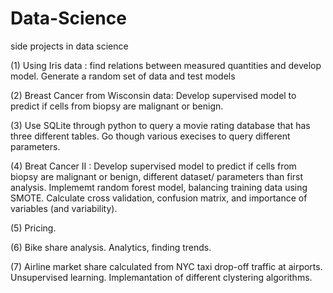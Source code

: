 # Data-Science
side projects in data science

(1) Using Iris data : find relations between measured quantities and develop model. Generate a random set of data 
 and test models
 
(2) Breast Cancer from Wisconsin data: Develop supervised model to predict if cells from biopsy are malignant or benign.   
 
(3) Use SQLite through python to query a movie rating database that has three different tables. Go though various 
execises to query different parameters. 

(4) Breat Cancer II : Develop supervised model to predict if cells from biopsy are malignant or benign, different dataset/ parameters than first analysis. Implememt random forest model, balancing training data using SMOTE. Calculate cross validation, confusion matrix, and importance of variables (and variability).

(5) Pricing. 

(6) Bike share analysis. Analytics, finding trends. 

(7) Airline market share calculated from NYC taxi drop-off traffic at airports. Unsupervised learning. Implemantation of different clystering algorithms. 

